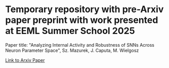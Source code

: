 # Temporary repository with pre-Arxiv paper preprint with work presented at EEML Summer School 2025

Paper title: "Analyzing Internal Activity and Robustness of SNNs Across Neuron Parameter Space", Sz. Mazurek, J. Caputa, M. Wielgosz

[Link to Arxiv Paper](arxiv.org/abs/2507.14757) 
